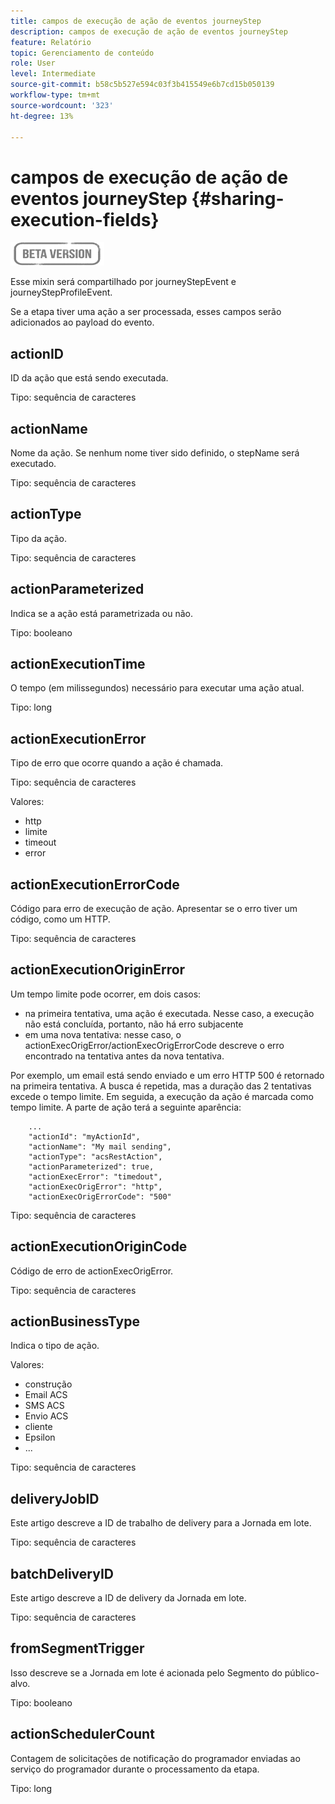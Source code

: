 ```yaml
---
title: campos de execução de ação de eventos journeyStep
description: campos de execução de ação de eventos journeyStep
feature: Relatório
topic: Gerenciamento de conteúdo
role: User
level: Intermediate
source-git-commit: b58c5b527e594c03f3b415549e6b7cd15b050139
workflow-type: tm+mt
source-wordcount: '323'
ht-degree: 13%

---
```


# campos de execução de ação de eventos journeyStep {#sharing-execution-fields}

![](../assets/do-not-localize/badge.png)

Esse mixin será compartilhado por journeyStepEvent e journeyStepProfileEvent.

Se a etapa tiver uma ação a ser processada, esses campos serão adicionados ao payload do evento.

## actionID

ID da ação que está sendo executada.

Tipo: sequência de caracteres

## actionName

Nome da ação. Se nenhum nome tiver sido definido, o stepName será executado.

Tipo: sequência de caracteres

## actionType

Tipo da ação.

Tipo: sequência de caracteres

## actionParameterized

Indica se a ação está parametrizada ou não.

Tipo: booleano

## actionExecutionTime

O tempo (em milissegundos) necessário para executar uma ação atual.

Tipo: long

## actionExecutionError

Tipo de erro que ocorre quando a ação é chamada.

Tipo: sequência de caracteres

Valores:
* http
* limite
* timeout
* error

## actionExecutionErrorCode

Código para erro de execução de ação. Apresentar se o erro tiver um código, como um HTTP.

Tipo: sequência de caracteres

## actionExecutionOriginError

Um tempo limite pode ocorrer, em dois casos:

* na primeira tentativa, uma ação é executada. Nesse caso, a execução não está concluída, portanto, não há erro subjacente
* em uma nova tentativa: nesse caso, o actionExecOrigError/actionExecOrigErrorCode descreve o erro encontrado na tentativa antes da nova tentativa.

Por exemplo, um email está sendo enviado e um erro HTTP 500 é retornado na primeira tentativa. A busca é repetida, mas a duração das 2 tentativas excede o tempo limite. Em seguida, a execução da ação é marcada como tempo limite. A parte de ação terá a seguinte aparência:

```
    ...
    "actionId": "myActionId",
    "actionName": "My mail sending",
    "actionType": "acsRestAction",
    "actionParameterized": true,
    "actionExecError": "timedout",
    "actionExecOrigError": "http",
    "actionExecOrigErrorCode": "500"
```

Tipo: sequência de caracteres

## actionExecutionOriginCode

Código de erro de actionExecOrigError.

Tipo: sequência de caracteres

## actionBusinessType

Indica o tipo de ação.

Valores:

* construção
* Email ACS
* SMS ACS
* Envio ACS
* cliente
* Epsilon
* ...

Tipo: sequência de caracteres

## deliveryJobID

Este artigo descreve a ID de trabalho de delivery para a Jornada em lote.

Tipo: sequência de caracteres

## batchDeliveryID

Este artigo descreve a ID de delivery da Jornada em lote.

Tipo: sequência de caracteres

## fromSegmentTrigger

Isso descreve se a Jornada em lote é acionada pelo Segmento do público-alvo.

Tipo: booleano

## actionSchedulerCount

Contagem de solicitações de notificação do programador enviadas ao serviço do programador durante o processamento da etapa.

Tipo: long

